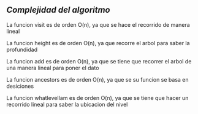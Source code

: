 *Complejidad del algoritmo*
-----------------------------------

La funcion visit es de orden O(n), ya que se hace el recorrido de manera lineal

La funcion height es de orden O(n), ya que recorre el arbol para saber la profundidad

La funcion add es de orden O(n), ya que se tiene que recorrer el arbol de una manera lineal para poner el dato

La funcion ancestors es de orden O(n), ya que se su funcion se basa en desiciones

La funcion whatlevelIam es de orden O(n), ya que se tiene que hacer un recorrido lineal para saber la ubicacion del nivel
